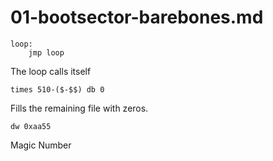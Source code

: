 # 01-bootsector-barebones.md

    loop:
        jmp loop

The loop calls itself

    times 510-($-$$) db 0

Fills the remaining file with zeros.

    dw 0xaa55

Magic Number